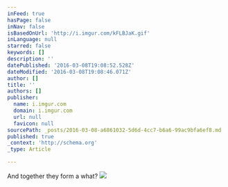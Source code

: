 ```yaml
---
inFeed: true
hasPage: false
inNav: false
isBasedOnUrl: 'http://i.imgur.com/kFLBJaK.gif'
inLanguage: null
starred: false
keywords: []
description: ''
datePublished: '2016-03-08T19:08:52.528Z'
dateModified: '2016-03-08T19:08:46.071Z'
author: []
title: ''
authors: []
publisher:
  name: i.imgur.com
  domain: i.imgur.com
  url: null
  favicon: null
sourcePath: _posts/2016-03-08-a6861032-5d6d-4cc7-b6a6-99ac9bfa6ef8.md
published: true
_context: 'http://schema.org'
_type: Article

---
```

And together they form a what?
![](http://i.imgur.com/kFLBJaK.gif)